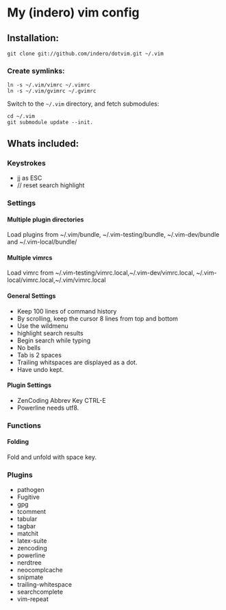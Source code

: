 # My (indero) vim config
## Installation:

    git clone git://github.com/indero/dotvim.git ~/.vim

### Create symlinks:

    ln -s ~/.vim/vimrc ~/.vimrc
    ln -s ~/.vim/gvimrc ~/.gvimrc

Switch to the `~/.vim` directory, and fetch submodules:

    cd ~/.vim
    git submodule update --init.

## Whats included:

### Keystrokes

- jj as ESC
- // reset search highlight

### Settings

#### Multiple plugin directories
Load plugins from ~/.vim/bundle, ~/.vim-testing/bundle, ~/.vim-dev/bundle and
~/.vim-local/bundle/

#### Multiple vimrcs
Load vimrc from ~/.vim-testing/vimrc.local,~/.vim-dev/vimrc.local,
~/.vim-local/vimrc.local,~/.vim/vimrc.local

#### General Settings
- Keep 100 lines of command history
- By scrolling, keep the cursor 8 lines from top and bottom
- Use the wildmenu
- highlight search results
- Begin search while typing
- No bells
- Tab is 2 spaces
- Trailing whitspaces are displayed as a dot.
- Have undo kept.

#### Plugin Settings
- ZenCoding Abbrev Key CTRL-E
- Powerline needs utf8.

### Functions

#### Folding

Fold and unfold with space key.



### Plugins
- pathogen
- Fugitive
- gpg
- tcomment
- tabular
- tagbar
- matchit
- latex-suite
- zencoding
- powerline
- nerdtree
- neocomplcache
- snipmate
- trailing-whitespace
- searchcomplete
- vim-repeat

